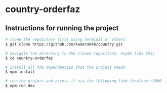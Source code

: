 # country-orderfaz

## Instructions for running the project

```bash
# clone the repository first using terminal or others
$ git clone https://github.com/kamera846/country.git

# navigate the directory to the cloned repository, maybe like this
$ cd country-orderfaz

# install all the dependencies that the project needs 
$ npm install

# run the project and access it via the following link localhost:3000
$ npm run dev
```